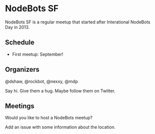 NodeBots SF
===========

NodeBots SF is a regular meetup that started after Interational NodeBots Day in 2013.

## Schedule

* First meetup: September!

## Organizers

@dshaw, @rockbot, @nexxy, @mdp

Say hi. Give them a hug. Maybe follow them on Twitter.

## Meetings

Would you like to host a NodeBots meetup?

Add an issue with some information about the location.
